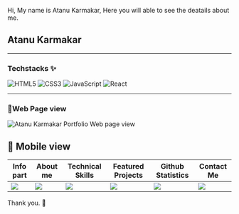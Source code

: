 Hi, My name is Atanu Karmakar, Here you will able to see the deatails about me.

## Atanu Karmakar

---
### Techstacks ✨
![HTML5](https://img.shields.io/badge/html5-%23E34F26.svg?style=for-the-badge&logo=html5&logoColor=white)
![CSS3](https://img.shields.io/badge/css3-%231572B6.svg?style=for-the-badge&logo=css3&logoColor=white)
![JavaScript](https://img.shields.io/badge/javascript-%23323330.svg?style=for-the-badge&logo=javascript&logoColor=%23F7DF1E)
![React](https://img.shields.io/badge/react-%2320232a.svg?style=for-the-badge&logo=react&logoColor=%2361DAFB)

***
### 🔹Web Page view
<img src="https://github.com/user-attachments/assets/5ac6f685-8678-49b3-82bb-8aea08131c1d" alt="Atanu Karmakar Portfolio Web page view" />


## :large_blue_diamond: Mobile view
| Info part | About me | Technical Skills | Featured Projects | Github Statistics | Contact Me |
|-----------|----------|------------------|-------------------|-------------------|------------|
|<img src="https://user-images.githubusercontent.com/94675329/221506940-ce3050f6-16cc-4820-a7f3-af8e5e70029a.PNG" />|<img src="https://user-images.githubusercontent.com/94675329/221506935-9a58fdb6-0f51-4eae-ac43-1545c2f03648.PNG" />|<img src="https://user-images.githubusercontent.com/94675329/221506931-4d282bff-cb8b-43ae-af10-151a98002f18.PNG" />|<img src="https://user-images.githubusercontent.com/94675329/221506929-56ccd327-a307-4299-9a13-0744807ab92d.PNG" />|<img src="https://user-images.githubusercontent.com/94675329/221506922-eb18ce0b-9958-4a19-9a91-db7bdb335cba.PNG" />|<img src="https://user-images.githubusercontent.com/94675329/221506944-8ca49536-e3ca-40b3-bb5b-dcbb973bf799.PNG" />|


Thank you. 🙂

